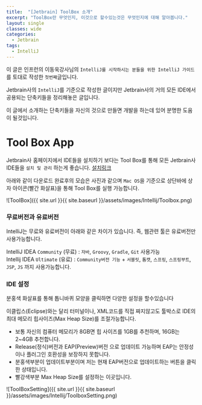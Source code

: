 ```yaml
---
title:  "[Jetbrain] ToolBox 소개"
excerpt: "ToolBox란 무엇인지, 이것으로 할수있는것은 무엇인지에 대해 알아봅니다."
layout: single
classes: wide
categories:
  - Jetbrain
tags:
  - IntelliJ
---
```


이 글은 인프런의 이동욱강사님의 `IntelliJ를 시작하시는 분들을 위한 IntelliJ 가이드`를 토대로 작성한 `첫번째`글입니다.  

Jetbrain사의 `IntelliJ`를 기준으로 작성한 글이지만 Jetbrain사의 거의 모든 IDE에서 공용되는 단축키들을 정리해놓은 글입니다.  

이 글에서 소개하는 단축키들을 자신의 것으로 만들면 개발을 하는데 있어 분명한 도움이 될것입니다.

# Tool Box App

Jetbrain사 홈페이지에서 IDE들을 설치하기 보다는 Tool Box를 통해 모든 Jetbrain사 IDE들을 `설치 및 관리` 하는게 좋습니다. [설치링크](https://www.jetbrains.com/ko-kr/toolbox-app/)

아래와 같이 다운로드 완료후의 모습은 사진과 같으며 `Mac OS`을 기준으로 상단바에 상자 아이콘(빨간 화살표)을 통해 Tool Box를 실행 가능합니다.

![ToolBox]({{ site.url }}{{ site.baseurl }}/assets/images/Intellij/Toolbox.png)

### 무료버전과 유료버전
IntelliJ는 무료와 유료버전이 아래와 같은 차이가 있습니다. 즉, 웹관련 툴은 유료버전만 사용가능합니다.

IntelliJ IDEA `Community` (무료) : `자바`, `Groovy`, `Gradle`, `Git` 사용가능  
Intellij IDEA `Ultimate` (유료) : `Community버전 기능` + `서블릿`, `톰캣`, `스프링`, `스프링부트`, `JSP`, `JS` 까지 사용가능합니다.  

### IDE 설정
분홍색 화살표를 통해 톱니바퀴 모양을 클릭하면 다양한 설정을 할수있습니다 

이클립스(Eclipse)와는 달리 터미널이나, XML코드를 직접 짜지않고도 툴박스로 IDE의 최대 메모리 힙사이즈(Max Heap Size)를 조절가능합니다. 
   - 보통 자신의 컴퓨터 메모리가 8GB면 힙 사이즈를 1GB를 추천하며, 16GB는 2~4GB 추천합니다.
   - Release(정식)버전과 EAP(Preview)버전 으로 업데이트 가능하며 EAP는 안정성이나 플러그인 호환성을 보장하지 못합니다.
   - 분홍색부분이 업데이트부분이며 저는 현재 EAP버전으로 업데이트하는 버튼을 클릭한 상태입니다.
   - 빨강색부분 Max Heap Size를 설정하는 이곳입니다.

![ToolBoxSetting]({{ site.url }}{{ site.baseurl }}/assets/images/Intellij/ToolboxSetting.png)
